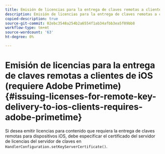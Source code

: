 ```yaml
---
title: Emisión de licencias para la entrega de claves remotas a clientes de iOS (requiere Adobe Primetime)
description: Emisión de licencias para la entrega de claves remotas a clientes de iOS (requiere Adobe Primetime)
copied-description: true
source-git-commit: 02ebc3548a254b2a6554f1ab34afbb3ea5f09bb8
workflow-type: tm+mt
source-wordcount: '63'
ht-degree: 0%

---
```


# Emisión de licencias para la entrega de claves remotas a clientes de iOS (requiere Adobe Primetime){#issuing-licenses-for-remote-key-delivery-to-ios-clients-requires-adobe-primetime}

Si desea emitir licencias para contenido que requiera la entrega de claves remotas para dispositivos iOS, debe especificar el certificado del servidor de licencias del servidor de claves en `HandlerConfiguration.setKeyServerCertificate()`.
